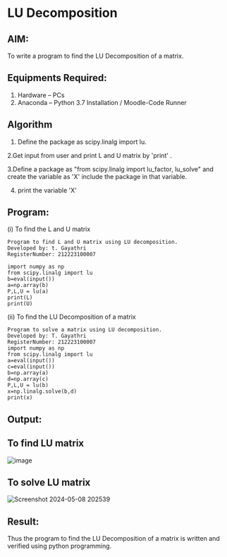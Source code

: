 # LU Decomposition 

## AIM:
To write a program to find the LU Decomposition of a matrix.

## Equipments Required:
1. Hardware – PCs
2. Anaconda – Python 3.7 Installation / Moodle-Code Runner

## Algorithm

1. Define the package as scipy.linalg import lu.

2.Get input from user and print L and U matrix by 'print' .

3.Define a package as "from scipy.linalg import lu_factor, lu_solve" and create the variable as 'X' include the package in that variable.

4.  print the variable 'X' 

## Program:
(i) To find the L and U matrix
```
Program to find L and U matrix using LU decomposition.
Developed by: t. Gayathri
RegisterNumber: 212223100007

import numpy as np
from scipy.linalg import lu
b=eval(input())
a=np.array(b)
P,L,U = lu(a)
print(L)
print(U)
```

(ii) To find the LU Decomposition of a matrix
```
Program to solve a matrix using LU decomposition.
Developed by: T. Gayathri
RegisterNumber: 212223100007
import numpy as np
from scipy.linalg import lu
a=eval(input())
c=eval(input())
b=np.array(a)
d=np.array(c)
P,L,U = lu(b)
x=np.linalg.solve(b,d)
print(x)
```

## Output:
## To find LU matrix
![image](https://github.com/gayumee/LU-Decomposition/assets/149037327/54ecca0f-ae0a-4e4d-8a31-46a01fc7231c)

## To solve LU matrix
![Screenshot 2024-05-08 202539](https://github.com/gayumee/LU-Decomposition/assets/149037327/fae50bfb-0658-4c50-aa6b-a99045e95e89)

## Result:
Thus the program to find the LU Decomposition of a matrix is written and verified using python programming.

